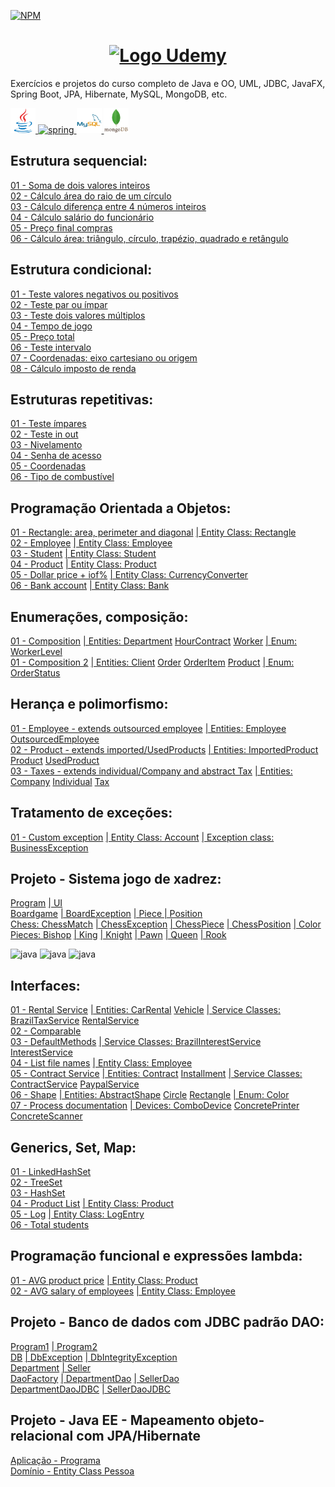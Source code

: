 [![NPM](https://img.shields.io/npm/l/react)](https://github.com/jnorgini/Java_POO-Projetos/blob/master/licence)  

<h1 align="center"><a href="https://web.dio.me/track/orange-tech/"><img src="https://s.udemycdn.com/meta/default-meta-image-v2.png" alt="Logo Udemy" width=400""/></a> <br /> </h1> 



Exercícios e projetos do curso completo de Java e OO, UML, JDBC, JavaFX, Spring Boot, JPA, Hibernate, MySQL, MongoDB, etc. 

<p align="left"> <a href="https://www.java.com" target="_blank" rel="noreferrer"> 
<img src="https://raw.githubusercontent.com/devicons/devicon/master/icons/java/java-original.svg" alt="java" width="40" height="40"/> </a> 
<a href="https://www.mongodb.com/" target="_blank" rel="noreferrer"> 
<a href="https://spring.io/" target="_blank" rel="noreferrer"> 
<img src="https://www.vectorlogo.zone/logos/springio/springio-icon.svg" alt="spring" width="40" height="40"/> </a>
<a href="https://www.mysql.com/" target="_blank" rel="noreferrer"> 
<img src="https://raw.githubusercontent.com/devicons/devicon/master/icons/mysql/mysql-original-wordmark.svg" alt="mysql" width="40" height="40"/> </a> 
<img src="https://raw.githubusercontent.com/devicons/devicon/master/icons/mongodb/mongodb-original-wordmark.svg" alt="mongodb" width="40" height="40"/> </a> 
 </p>

## Estrutura sequencial:
[01 - Soma de dois valores inteiros](https://github.com/jnorgini/estrutura_sequencial-Java/blob/master/src/estrutura_sequencial/E1.java)<br/>
[02 - Cálculo área do raio de um círculo](https://github.com/jnorgini/estrutura_sequencial-Java/blob/master/src/estrutura_sequencial/E2.java)<br/>
[03 - Cálculo diferença entre 4 números inteiros](https://github.com/jnorgini/estrutura_sequencial-Java/blob/master/src/estrutura_sequencial/E3.java)<br/>
[04 - Cálculo salário do funcionário](https://github.com/jnorgini/estrutura_sequencial-Java/blob/master/src/estrutura_sequencial/E4.java)<br/>
[05 - Preço final compras](https://github.com/jnorgini/estrutura_sequencial-Java/blob/master/src/estrutura_sequencial/E5.java)<br/>
[06 - Cálculo área: triângulo, círculo, trapézio, quadrado e retângulo](https://github.com/jnorgini/estrutura_sequencial-Java/blob/master/src/estrutura_sequencial/E6.java)<br/>



## Estrutura condicional:

[01 - Teste valores negativos ou positivos](https://github.com/jnorgini/estrutura_condicional-Java/blob/master/src/estrutura_condicional/E1.java)<br />
[02 - Teste par ou ímpar](https://github.com/jnorgini/estrutura_condicional-Java/blob/master/src/estrutura_condicional/E2.java)<br />
[03 - Teste dois valores múltiplos](https://github.com/jnorgini/estrutura_condicional-Java/blob/master/src/estrutura_condicional/E3.java)<br />
[04 - Tempo de jogo](https://github.com/jnorgini/estrutura_condicional-Java/blob/master/src/estrutura_condicional/E4.java)<br />
[05 - Preço total](https://github.com/jnorgini/estrutura_condicional-Java/blob/master/src/estrutura_condicional/E5.java)<br />
[06 - Teste intervalo](https://github.com/jnorgini/estrutura_condicional-Java/blob/master/src/estrutura_condicional/E6.java)<br />
[07 - Coordenadas: eixo cartesiano ou origem](https://github.com/jnorgini/estrutura_condicional-Java/blob/master/src/estrutura_condicional/E7.java)<br />
[08 - Cálculo imposto de renda](https://github.com/jnorgini/estrutura_condicional-Java/blob/master/src/estrutura_condicional/E8.java)<br />

## Estruturas repetitivas:
[01 - Teste ímpares](https://github.com/jnorgini/estrutura_repetitiva-Java/blob/master/src/here/E1.java)<br />
[02 - Teste in out](https://github.com/jnorgini/estrutura_repetitiva-Java/blob/master/src/here/E2.java)<br />
[03 - Nivelamento](https://github.com/jnorgini/estrutura_repetitiva-Java/blob/master/src/here/E3.java)<br />
[04 - Senha de acesso](https://github.com/jnorgini/estrutura_repetitiva-Java/blob/master/src/loopings/E1.java)<br />
[05 - Coordenadas](https://github.com/jnorgini/estrutura_repetitiva-Java/blob/master/src/loopings/E2.java)<br />
[06 - Tipo de combustível](https://github.com/jnorgini/estrutura_repetitiva-Java/blob/master/src/loopings/E3.java)<br />

## Programação Orientada a Objetos:
[01 - Rectangle: area, perimeter and diagonal](https://github.com/jnorgini/POO-Java/blob/master/src/application/E1.java)
[| Entity Class: Rectangle](https://github.com/jnorgini/POO-Java/blob/master/src/entities/Rectangle.java)<br />
[02 - Employee](https://github.com/jnorgini/POO-Java/blob/master/src/application/E2.java)
[| Entity Class: Employee](https://github.com/jnorgini/POO-Java/blob/master/src/entities/Employee.java)<br />
[03 - Student](https://github.com/jnorgini/POO-Java/blob/master/src/application/E3.java)
[| Entity Class: Student](https://github.com/jnorgini/POO-Java/blob/master/src/entities/Student.java)<br />
[04 - Product](https://github.com/jnorgini/POO-Java/blob/master/src/application/E4.java)
[| Entity Class: Product](https://github.com/jnorgini/POO-Java/blob/master/src/entities/Product.java)<br />
[05 - Dollar price + iof%](https://github.com/jnorgini/POO-Java/blob/master/src/application/E5.java)
[| Entity Class: CurrencyConverter](https://github.com/jnorgini/POO-Java/blob/master/src/entities/CurrencyConverter.java)<br />
[06 - Bank account](https://github.com/jnorgini/POO-Java/blob/master/src/application/E6.java)
[| Entity Class: Bank](https://github.com/jnorgini/POO-Java/blob/master/src/entities/Bank.java)<br />

## Enumerações, composição:
[01 - Composition](https://github.com/jnorgini/enum_composer-Java/blob/master/src/application/E1.java)
[| Entities: Department](https://github.com/jnorgini/enum_composer-Java/blob/master/src/entities/Department.java)
[HourContract](https://github.com/jnorgini/enum_composer-Java/blob/master/src/entities/HourContract.java)
[Worker](https://github.com/jnorgini/enum_composer-Java/blob/master/src/entities/Worker.java)
[| Enum: WorkerLevel](https://github.com/jnorgini/enum_composer-Java/blob/master/src/enums/WorkerLevel.java)<br />
[01 - Composition 2](https://github.com/jnorgini/enum_composer-Java/blob/master/src/application/E2.java)
[| Entities: Client](https://github.com/jnorgini/enum_composer-Java/blob/master/src/entities/Client.java)
[Order](https://github.com/jnorgini/enum_composer-Java/blob/master/src/entities/Order.java)
[OrderItem](https://github.com/jnorgini/enum_composer-Java/blob/master/src/entities/OrderItem.java)
[Product](https://github.com/jnorgini/enum_composer-Java/blob/master/src/entities/Product.java)
[| Enum: OrderStatus](https://github.com/jnorgini/enum_composer-Java/blob/master/src/enums/OrderStatus.java)<br />

## Herança e polimorfismo:
[01 - Employee - extends outsourced employee](https://github.com/jnorgini/heranca_e_polimorfismo-Java/blob/master/src/model/application/Program.java)
[| Entities: Employee](https://github.com/jnorgini/heranca_e_polimorfismo-Java/blob/master/src/model/entities/Employee.java)
[OutsourcedEmployee](https://github.com/jnorgini/heranca_e_polimorfismo-Java/blob/master/src/model/entities/OutsourcedEmployee.java)<br />
[02 - Product - extends imported/UsedProducts](https://github.com/jnorgini/heranca_e_polimorfismo-Java/blob/master/src/model/application/Program2.java)
[| Entities: ImportedProduct](https://github.com/jnorgini/heranca_e_polimorfismo-Java/blob/master/src/model/entities/ImportedProduct.java)
[Product](https://github.com/jnorgini/heranca_e_polimorfismo-Java/blob/master/src/model/entities/Product.java)
[UsedProduct](https://github.com/jnorgini/heranca_e_polimorfismo-Java/blob/master/src/model/entities/UsedProduct.java)<br />
[03 - Taxes - extends individual/Company and abstract Tax](https://github.com/jnorgini/heranca_e_polimorfismo-Java/blob/master/src/model/application/Program3.java)
[| Entities: Company](https://github.com/jnorgini/heranca_e_polimorfismo-Java/blob/master/src/model/entities/Company.java)
[Individual](https://github.com/jnorgini/heranca_e_polimorfismo-Java/blob/master/src/model/entities/Individual.java)
[Tax](https://github.com/jnorgini/heranca_e_polimorfismo-Java/blob/master/src/model/entities/Tax.java)<br />

## Tratamento de exceções:
[01 - Custom exception](https://github.com/jnorgini/throw_exception-Java/blob/master/src/source/E1.java)
[| Entity Class: Account](https://github.com/jnorgini/throw_exception-Java/blob/master/src/source/entities/Account.java)
[| Exception class: BusinessException](https://github.com/jnorgini/throw_exception-Java/blob/master/src/source/exceptions/BusinessException.java)<br />

## Projeto - Sistema jogo de xadrez:
[Program](https://github.com/jnorgini/chess-system-java/blob/master/src/application/Program.java)
[| UI](https://github.com/jnorgini/chess-system-java/blob/master/src/application/UI.java)<br />
[Boardgame](https://github.com/jnorgini/chess-system-java/blob/master/src/boardgame/Board.java)
[| BoardException](https://github.com/jnorgini/chess-system-java/blob/master/src/boardgame/BoardException.java)
[| Piece ](https://github.com/jnorgini/chess-system-java/blob/master/src/boardgame/Piece.java)
[| Position](https://github.com/jnorgini/chess-system-java/blob/master/src/boardgame/Position.java)<br />
[Chess: ChessMatch](https://github.com/jnorgini/chess-system-java/blob/master/src/chess/ChessMatch.java)
[| ChessException](https://github.com/jnorgini/chess-system-java/blob/master/src/chess/ChessException.java)
[| ChessPiece](https://github.com/jnorgini/chess-system-java/blob/master/src/chess/ChessPiece.java)
[| ChessPosition](https://github.com/jnorgini/chess-system-java/blob/master/src/chess/ChessPosition.java)
[| Color](https://github.com/jnorgini/chess-system-java/blob/master/src/chess/Color.java)<br />
[Pieces: Bishop](https://github.com/jnorgini/chess-system-java/blob/master/src/chess/pieces/Bishop.java)
[| King](https://github.com/jnorgini/chess-system-java/blob/master/src/chess/pieces/King.java)
[| Knight](https://github.com/jnorgini/chess-system-java/blob/master/src/chess/pieces/Knight.java)
[| Pawn](https://github.com/jnorgini/chess-system-java/blob/master/src/chess/pieces/Pawn.java)
[| Queen](https://github.com/jnorgini/chess-system-java/blob/master/src/chess/pieces/Queen.java)
[| Rook](https://github.com/jnorgini/chess-system-java/blob/master/src/chess/pieces/Rook.java)<br />


<img src="https://user-images.githubusercontent.com/114461353/210179792-504da87c-2a1a-4753-a548-9c2633246b27.png" alt="java" width="200" height="220"/> </a> 
<img src="https://user-images.githubusercontent.com/114461353/210179794-0323c1b6-0fe3-4631-b0af-563cb60fd52f.png" alt="java" width="200" height="220"/> </a> 
<img src="https://user-images.githubusercontent.com/114461353/210179795-d56c232d-eed0-44dd-842d-51dba03190f4.png" alt="java" width="200" height="220"/> </a> 




## Interfaces:
[01 - Rental Service](https://github.com/jnorgini/Interfaces-Java/blob/master/src/interfaces/Aula1.java)
[| Entities: CarRental](https://github.com/jnorgini/Interfaces-Java/blob/master/src/model/entities/CarRental.java)
[Vehicle](https://github.com/jnorgini/Interfaces-Java/blob/master/src/model/entities/Vehicle.java)
[| Service Classes: BrazilTaxService](https://github.com/jnorgini/Interfaces-Java/blob/master/src/model/services/BrazilTaxService.java)
[RentalService](https://github.com/jnorgini/Interfaces-Java/blob/master/src/model/services/RentalService.java)<br />
[02 - Comparable](https://github.com/jnorgini/Interfaces-Java/blob/master/src/interfaces/Comparable_aula.java)<br />
[03 - DefaultMethods](https://github.com/jnorgini/Interfaces-Java/blob/master/src/interfaces/DefaultMethods.java)
[| Service Classes: BrazilInterestService](https://github.com/jnorgini/Interfaces-Java/blob/master/src/model/services/BrazilInterestService.java)
[InterestService](https://github.com/jnorgini/Interfaces-Java/blob/master/src/model/services/InterestService.java)<br />
[04 - List file names](https://github.com/jnorgini/Interfaces-Java/blob/master/src/interfaces/Lista_arquivo_nomes.java)
[| Entity Class: Employee](https://github.com/jnorgini/Interfaces-Java/blob/master/src/model/entities/Employee.java)<br />
[05 - Contract Service](https://github.com/jnorgini/Interfaces-Java/blob/master/src/interfaces/Program.java)
[| Entities: Contract](https://github.com/jnorgini/Interfaces-Java/blob/master/src/model/entities/Contract.java)
[Installment](https://github.com/jnorgini/Interfaces-Java/blob/master/src/model/entities/Installment.java)
[| Service Classes: ContractService](https://github.com/jnorgini/Interfaces-Java/blob/master/src/model/services/ContractService.java)
[PaypalService](https://github.com/jnorgini/Interfaces-Java/blob/master/src/model/services/PaypalService.java)<br />
[06 - Shape](https://github.com/jnorgini/Interfaces-Java/blob/master/src/interfaces/Program0.java)
[| Entities: AbstractShape](https://github.com/jnorgini/Interfaces-Java/blob/master/src/model/entities/AbstractShape.java)
[Circle](https://github.com/jnorgini/Interfaces-Java/blob/master/src/model/entities/Circle.java)
[Rectangle](https://github.com/jnorgini/Interfaces-Java/blob/master/src/model/entities/Rectangle.java)
[| Enum: Color](https://github.com/jnorgini/Interfaces-Java/blob/master/src/model/enums/Color.java)<br />
[07 - Process documentation](https://github.com/jnorgini/Interfaces-Java/blob/master/src/interfaces/Program1.java)
[| Devices: ComboDevice](https://github.com/jnorgini/Interfaces-Java/blob/master/src/model/devices/ComboDevice.java)
[ConcretePrinter](https://github.com/jnorgini/Interfaces-Java/blob/master/src/model/devices/ConcretePrinter.java)
[ConcreteScanner](https://github.com/jnorgini/Interfaces-Java/blob/master/src/model/devices/ConcreteScanner.java)<br />

## Generics, Set, Map:
[01 - LinkedHashSet](https://github.com/jnorgini/generics_set_map-Java/blob/master/src/generics_set_map/Aula6.java)<br />
[02 - TreeSet](https://github.com/jnorgini/generics_set_map-Java/blob/master/src/generics_set_map/Aula6_parte_2.java)<br />
[03 - HashSet](https://github.com/jnorgini/generics_set_map-Java/blob/master/src/generics_set_map/Aula7.java)<br />
[04 - Product List](https://github.com/jnorgini/generics_set_map-Java/blob/master/src/generics_set_map/Aula8.java)
[| Entity Class: Product](https://github.com/jnorgini/generics_set_map-Java/blob/master/src/entities/Product2.java)<br />
[05 - Log](https://github.com/jnorgini/generics_set_map-Java/blob/master/src/generics_set_map/E1.java)
[| Entity Class: LogEntry](https://github.com/jnorgini/generics_set_map-Java/blob/master/src/entities/LogEntry.java)<br />
[06 - Total students](https://github.com/jnorgini/generics_set_map-Java/blob/master/src/generics_set_map/E2.java)<br />

## Programação funcional e expressões lambda:
[01 - AVG product price](https://github.com/jnorgini/program.-funcional_expressoes_lambda-Java/blob/master/src/application/E1.java)
[| Entity Class: Product](https://github.com/jnorgini/program.-funcional_expressoes_lambda-Java/blob/master/src/entities/Product.java)<br />
[02 - AVG salary of employees](https://github.com/jnorgini/program.-funcional_expressoes_lambda-Java/blob/master/src/application/E2.java)
[| Entity Class: Employee](https://github.com/jnorgini/program.-funcional_expressoes_lambda-Java/blob/master/src/entities/Employee.java)<br />

## Projeto - Banco de dados com JDBC padrão DAO:
[Program1](https://github.com/jnorgini/dao-jdbc/blob/master/src/application/Program.java)
[| Program2](https://github.com/jnorgini/dao-jdbc/blob/master/src/application/Program2.java)<br />
[DB](https://github.com/jnorgini/dao-jdbc/blob/master/src/db/DB.java)
[| DbException](https://github.com/jnorgini/dao-jdbc/blob/master/src/db/DbException.java)
[| DbIntegrityException](https://github.com/jnorgini/dao-jdbc/blob/master/src/db/DbIntegrityException.java)<br />
[Department](https://github.com/jnorgini/dao-jdbc/blob/master/src/model/entities/Department.java)
[| Seller](https://github.com/jnorgini/dao-jdbc/blob/master/src/model/entities/Seller.java)<br />
[DaoFactory](https://github.com/jnorgini/dao-jdbc/blob/master/src/model/dao/DaoFactory.java)
[| DepartmentDao](https://github.com/jnorgini/dao-jdbc/blob/master/src/model/dao/DepartmentDao.java)
[| SellerDao](https://github.com/jnorgini/dao-jdbc/blob/master/src/model/dao/SellerDao.java)<br />
[DepartmentDaoJDBC](https://github.com/jnorgini/dao-jdbc/blob/master/src/model/dao/impl/DepartmentDaoJDBC.java)
[| SellerDaoJDBC](https://github.com/jnorgini/dao-jdbc/blob/master/src/model/dao/impl/SellerDaoJDBC.java)<br />

## Projeto - Java EE - Mapeamento objeto-relacional com JPA/Hibernate
[Aplicação - Programa](https://github.com/jnorgini/JPA-Hibernate/blob/master/src/main/java/aplicacao/Programa.java)<br />
[Domínio - Entity Class Pessoa](https://github.com/jnorgini/JPA-Hibernate/blob/master/src/main/java/dominio/Pessoa.java)<br />

